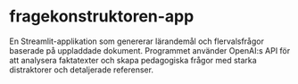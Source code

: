 # fragekonstruktoren-app
En Streamlit-applikation som genererar lärandemål och flervalsfrågor baserade på uppladdade dokument. Programmet använder OpenAI:s API för att analysera faktatexter och skapa pedagogiska frågor med starka distraktorer och detaljerade referenser.
